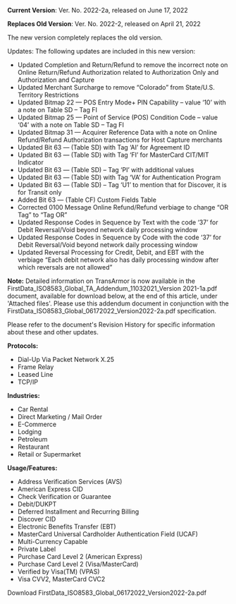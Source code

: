 **Current Version**:  Ver. No. 2022-2a, released on June 17, 2022

**Replaces Old Version**:  Ver. No. 2022-2, released on April 21, 2022

The new version completely replaces the old version.

Updates:  The following updates are included in this new version:

- Updated Completion and Return/Refund to remove the incorrect note on Online Return/Refund Authorization related to Authorization Only and Authorization and Capture
- Updated Merchant Surcharge to remove “Colorado” from State/U.S. Territory Restrictions 
- Updated Bitmap 22 — POS Entry Mode+ PIN Capability – value ‘10’ with a note on Table SD – Tag FI
- Updated Bitmap 25 — Point of Service (POS) Condition Code – value ‘04’ with a note on Table SD – Tag FI
- Updated Bitmap 31 — Acquirer Reference Data with a note on Online Refund/Refund Authorization transactions for Host Capture merchants
- Updated Bit 63 — (Table SD) with Tag ‘AI’ for Agreement ID
- Updated Bit 63 — (Table SD) with Tag ‘FI’ for MasterCard CIT/MIT Indicator
- Updated Bit 63 — (Table SD) – Tag ‘PI’ with additional values
- Updated Bit 63 — (Table SD) with Tag ‘VA’ for Authentication Program
- Updated Bit 63 — (Table SD) – Tag ‘U1’ to mention that for Discover, it is for Transit only
- Added Bit 63 — (Table CF) Custom Fields Table
- Corrected 0100 Message Online Refund/Refund verbiage to change “OR Tag” to “Tag OR”
- Updated Response Codes in Sequence by Text with the code ‘37’ for Debit Reversal/Void beyond network daily processing window
- Updated Response Codes in Sequence by Code with the code ‘37’ for Debit Reversal/Void beyond network daily processing window
- Updated Reversal Processing for Credit, Debit, and EBT with the verbiage “Each debit network also has daily processing window after which reversals are not allowed”
 
**Note:** Detailed information on TransArmor is now available in the FirstData_ISO8583_Global_TA_Addendum_11032021_Version 2021-1a.pdf document, available for download below, at the end of this article, under 'Attached files'. Please use this addendum document in conjunction with the FirstData_ISO8583_Global_06172022_Version2022-2a.pdf specification.

Please refer to the document's Revision History for specific information about these and other updates.

**Protocols:**

- Dial-Up Via Packet Network X.25
- Frame Relay
- Leased Line
- TCP/IP

**Industries:**

- Car Rental
- Direct Marketing / Mail Order
- E-Commerce
- Lodging
- Petroleum
- Restaurant
- Retail or Supermarket

**Usage/Features:**

- Address Verification Services (AVS)
- American Express CID
- Check Verification or Guarantee
- Debit/DUKPT
- Deferred Installment and Recurring Billing
- Discover CID
- Electronic Benefits Transfer (EBT)
- MasterCard Universal Cardholder Authentication Field (UCAF)
- Multi-Currency Capable
- Private Label
- Purchase Card Level 2 (American Express)
- Purchase Card Level 2 (Visa/MasterCard)
- Verified by Visa(TM) (VPAS)
- Visa CVV2, MasterCard CVC2

Download FirstData_ISO8583_Global_06172022_Version2022-2a.pdf
